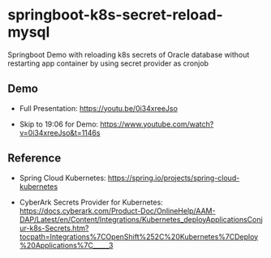 # springboot-k8s-secret-reload-mysql
Springboot Demo with reloading k8s secrets of Oracle database without restarting app container by using secret provider as cronjob

## Demo
- Full Presentation: 
https://youtu.be/0i34xreeJso

- Skip to 19:06 for Demo: 
https://www.youtube.com/watch?v=0i34xreeJso&t=1146s

## Reference
- Spring Cloud Kubernetes: 
https://spring.io/projects/spring-cloud-kubernetes

- CyberArk Secrets Provider for Kubernetes: https://docs.cyberark.com/Product-Doc/OnlineHelp/AAM-DAP/Latest/en/Content/Integrations/Kubernetes_deployApplicationsConjur-k8s-Secrets.htm?tocpath=Integrations%7COpenShift%252C%20Kubernetes%7CDeploy%20Applications%7C_____3
